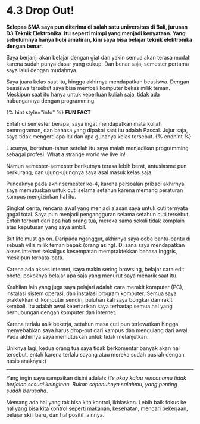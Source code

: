 # 4.3 Drop Out!

**Selepas SMA saya pun diterima di salah satu universitas di Bali, jurusan D3 Teknik Elektronika. Itu seperti mimpi yang menjadi kenyataan. Yang sebelumnya hanya hobi amatiran, kini saya bisa belajar teknik elektronika dengan benar.**

Saya berjanji akan belajar dengan giat dan yakin semua akan terasa mudah karena sudah punya dasar yang cukup. Dan benar saja, semester pertama saya lalui dengan mudahnya.

Saya juara kelas saat itu, hingga akhirnya mendapatkan beasiswa. Dengan beasiswa tersebut saya bisa membeli komputer bekas milik teman. Meskipun saat itu hanya untuk keperluan kuliah saja, tidak ada hubungannya dengan programming.

{% hint style="info" %}
**FUN FACT**

Entah di semester berapa, saya ingat mendapatkan mata kuliah pemrograman, dan bahasa yang dipakai saat itu adalah Pascal. Jujur saja, saya tidak mengerti apa itu dan apa gunanya kelas tersebut.
{% endhint %}

Lucunya, bertahun-tahun setelah itu saya malah menjadikan programming sebagai profesi. What a strange world we live in!

Namun semester-semester berikutnya terasa lebih berat, antusiasme pun berkurang, dan ujung-ujungnya saya asal masuk kelas saja.

Puncaknya pada akhir semester ke-4, karena persoalan pribadi akhirnya saya memutuskan untuk cuti selama setahun karena memang peraturan kampus mengizinkan hal itu.

Singkat cerita, rencana awal yang menjadi alasan saya untuk cuti ternyata gagal total. Saya pun menjadi pengangguran selama setahun cuti tersebut. Entah terbuat dari apa hati orang tua, mereka sama sekali tidak komplain atas keputusan yang saya ambil.

But life must go on. Daripada nganggur, akhirnya saya coba bantu-bantu di sebuah villa milik teman bapak (orang asing). Di sana saya mendapatkan akses internet sekaligus kesempatan mempraktekkan bahasa Inggris, meskipun terbata-bata.

Karena ada akses internet, saya makin sering browsing, belajar cara edit photo, pokoknya belajar apa saja yang menurut saya menarik saat itu.

Keahlian lain yang juga saya pelajari adalah cara merakit komputer (PC), instalasi sistem operasi, dan instalasi program komputer. Semua saya praktekkan di komputer sendiri, puluhan kali saya bongkar dan rakit kembali. Itu adalah awal ketertarikan saya terhadap semua hal yang berhubungan dengan komputer dan internet.

Karena terlalu asik bekerja, setahun masa cuti pun terlewatkan hingga menyebabkan saya harus drop-out dari kampus dan mengulang dari awal. Pada akhirnya saya memutuskan untuk tidak melanjutkan.

Uniknya lagi, kedua orang tua saya tidak berkomentar banyak akan hal tersebut, entah karena terlalu sayang atau mereka sudah pasrah dengan nasib anaknya :)

***

Yang ingin saya sampaikan disini adalah: _it’s okay kalau rencanamu tidak berjalan sesuai keinginan. Bukan sepenuhnya salahmu, yang penting sudah berusaha_.

Memang ada hal yang tak bisa kita kontrol, ikhlaskan. Lebih baik fokus ke hal yang bisa kita kontrol seperti makanan, kesehatan, mencari pekerjaan, belajar skill baru, dan hal positif lainnya.
